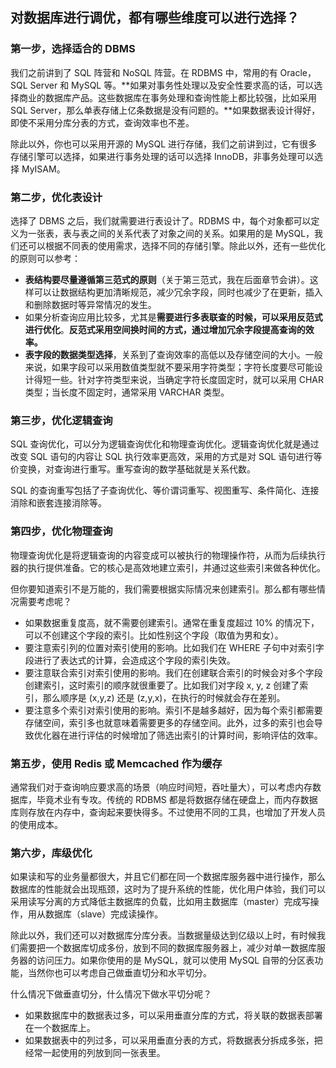 ## 对数据库进行调优，都有哪些维度可以进行选择？

### 第一步，选择适合的 DBMS

我们之前讲到了 SQL 阵营和 NoSQL 阵营。在 RDBMS 中，常用的有 Oracle，SQL Server 和 MySQL 等。**如果对事务性处理以及安全性要求高的话，可以选择商业的数据库产品。这些数据库在事务处理和查询性能上都比较强，比如采用 SQL Server，那么单表存储上亿条数据是没有问题的。**如果数据表设计得好，即使不采用分库分表的方式，查询效率也不差。

除此以外，你也可以采用开源的 MySQL 进行存储，我们之前讲到过，它有很多存储引擎可以选择，如果进行事务处理的话可以选择 InnoDB，非事务处理可以选择 MyISAM。

### 第二步，优化表设计

选择了 DBMS 之后，我们就需要进行表设计了。RDBMS 中，每个对象都可以定义为一张表，表与表之间的关系代表了对象之间的关系。如果用的是 MySQL，我们还可以根据不同表的使用需求，选择不同的存储引擎。除此以外，还有一些优化的原则可以参考：

* **表结构要尽量遵循第三范式的原则**（关于第三范式，我在后面章节会讲）。这样可以让数据结构更加清晰规范，减少冗余字段，同时也减少了在更新，插入和删除数据时等异常情况的发生。
* 如果分析查询应用比较多，尤其是**需要进行多表联查的时候，可以采用反范式进行优化**。**反范式采用空间换时间的方式，通过增加冗余字段提高查询的效率。**
* **表字段的数据类型选择**，关系到了查询效率的高低以及存储空间的大小。一般来说，如果字段可以采用数值类型就不要采用字符类型；字符长度要尽可能设计得短一些。针对字符类型来说，当确定字符长度固定时，就可以采用 CHAR 类型；当长度不固定时，通常采用 VARCHAR 类型。

### 第三步，优化逻辑查询

SQL 查询优化，可以分为逻辑查询优化和物理查询优化。逻辑查询优化就是通过改变 SQL 语句的内容让 SQL 执行效率更高效，采用的方式是对 SQL 语句进行等价变换，对查询进行重写。重写查询的数学基础就是关系代数。

SQL 的查询重写包括了子查询优化、等价谓词重写、视图重写、条件简化、连接消除和嵌套连接消除等。

### 第四步，优化物理查询

物理查询优化是将逻辑查询的内容变成可以被执行的物理操作符，从而为后续执行器的执行提供准备。它的核心是高效地建立索引，并通过这些索引来做各种优化。

但你要知道索引不是万能的，我们需要根据实际情况来创建索引。那么都有哪些情况需要考虑呢？

* 如果数据重复度高，就不需要创建索引。通常在重复度超过 10% 的情况下，可以不创建这个字段的索引。比如性别这个字段（取值为男和女）。
* 要注意索引列的位置对索引使用的影响。比如我们在 WHERE 子句中对索引字段进行了表达式的计算，会造成这个字段的索引失效。
* 要注意联合索引对索引使用的影响。我们在创建联合索引的时候会对多个字段创建索引，这时索引的顺序就很重要了。比如我们对字段 x, y, z 创建了索引，那么顺序是 (x,y,z) 还是 (z,y,x)，在执行的时候就会存在差别。
* 要注意多个索引对索引使用的影响。索引不是越多越好，因为每个索引都需要存储空间，索引多也就意味着需要更多的存储空间。此外，过多的索引也会导致优化器在进行评估的时候增加了筛选出索引的计算时间，影响评估的效率。

### 第五步，使用 Redis 或 Memcached 作为缓存

通常我们对于查询响应要求高的场景（响应时间短，吞吐量大），可以考虑内存数据库，毕竟术业有专攻。传统的 RDBMS 都是将数据存储在硬盘上，而内存数据库则存放在内存中，查询起来要快得多。不过使用不同的工具，也增加了开发人员的使用成本。

### 第六步，库级优化

如果读和写的业务量都很大，并且它们都在同一个数据库服务器中进行操作，那么数据库的性能就会出现瓶颈，这时为了提升系统的性能，优化用户体验，我们可以采用读写分离的方式降低主数据库的负载，比如用主数据库（master）完成写操作，用从数据库（slave）完成读操作。

除此以外，我们还可以对数据库分库分表。当数据量级达到亿级以上时，有时候我们需要把一个数据库切成多份，放到不同的数据库服务器上，减少对单一数据库服务器的访问压力。如果你使用的是 MySQL，就可以使用 MySQL 自带的分区表功能，当然你也可以考虑自己做垂直切分和水平切分。

什么情况下做垂直切分，什么情况下做水平切分呢？

* 如果数据库中的数据表过多，可以采用垂直分库的方式，将关联的数据表部署在一个数据库上。
* 如果数据表中的列过多，可以采用垂直分表的方式，将数据表分拆成多张，把经常一起使用的列放到同一张表里。 